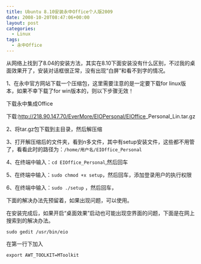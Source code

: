 ```yaml
---
title: Ubuntu 8.10安装永中Office个人版2009
date: 2008-10-20T08:47:06+00:00
layout: post
categories:
  - Linux
tags:
  - 永中Office
---
```


从网络上找到了8.04的安装方法，其实在8.10下面安装没有什么区别，不过我的桌面效果开了，安装对话框很正常，没有出现“白屏”和看不到字的情况。

1、在永中官方网站下载一个压缩包，这里需要注意的是一定要下载for linux版本，如果不幸下载了for win版本的，则以下步骤无效！

下载永中集成Office

下载:<http://218.90.147.70/EverMore/EIOPersonal/EIOffice>_Personal_Lin.tar.gz

2、将tar.gz包下载到主目录，然后解压缩

3、打开解压缩后的文件夹，看到n多文件，其中有setup安装文件，这些都不用管了，看看此时的路径为：`/home/用户名/EIOffice_Personal`

4、在终端中输入：`cd EIOffice_Personal`,然后回车
<!--more-->
5、在终端中输入：`sudo chmod +x setup`，然后回车，添加登录用户的执行权限

6、在终端中输入：`sudo ./setup` ，然后回车，

下面的解决办法先预留着，如果出现问题，可以使用。

在安装完成后，如果开启“桌面效果”启动也可能出现空界面的问题，下面是在网上搜索到的解决办法。
```
sudo gedit /usr/bin/eio
```
在第一行下加入
```
export AWT_TOOLKIT=MToolkit
```
